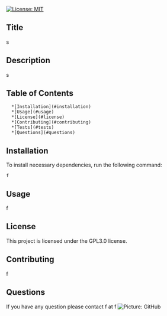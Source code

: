
  [![License: MIT](https://img.shields.io/badge/License-GPL3.0-blueviolet.svg)](https://opensource.org/licenses/GPL3.0)
  
  ## Title
  s
  
  ## Description
  s
  
  ## Table of Contents
      *[Installation](#installation)
      *[Usage](#usage)
      *[License](#license)
      *[Contributing](#contributing)
      *[Tests](#tests)
      *[Questions](#questions)
  
  ## Installation
  To install necessary dependencies, run the following command:
  
  ```f```
  
  
  ## Usage
  f
  
  ## License
  This project is licensed under the GPL3.0 license.
  
  ## Contributing
  f
  
  ## Questions
  If you have any question please contact f at f 
  ![Picture: GitHub](https://avatars0.githubusercontent.com/u/59769199?v=4.png)
 
  